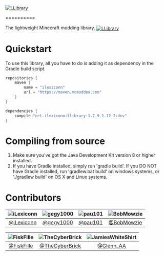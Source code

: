 [<img src="http://i.imgur.com/KOyR7CV.png" alt="LLibrary" align="center"/>](https://github.com/iLexiconn/LLibrary)

==========

The lightweight Minecraft modding library. [<img src="http://cf.way2muchnoise.eu/llibrary.svg" alt="LLibrary" align="center"/>](http://minecraft.curseforge.com/projects/llibrary)

Quickstart
==========
To use this library, all you have to do is adding it as dependency in the Gradle build script.
```gradle
repositories {
    maven {
        name = "ilexiconn"
        url = "https://maven.mcmoddev.com"
    }
}

dependencies {
    compile "net.ilexiconn:llibrary:1.7.9-1.12.2:dev"
}
```

Compiling from source
==========
1. Make sure you've got the Java Development Kit version 8 or higher installed.
2. If you have Gradle installed, simply run 'gradle build'. If you DO NOT have Gradle installed, run 'gradlew.bat build' on windows systems, or './gradlew build' on OS X and Linux systems.

Contributors
==========
|![iLexiconn](https://avatars0.githubusercontent.com/u/5201999?v=3&s=200)|![gegy1000](https://avatars0.githubusercontent.com/u/5172118?v=3&s=200)|![pau101](https://avatars0.githubusercontent.com/u/5201207?v=3&s=200)|![BobMowzie](https://avatars0.githubusercontent.com/u/7550579?v=3&s=200)
|:--------:|:--------:|:--------:|:--------:|
| [@iLexiconn](https://github.com/iLexiconn) | [@gegy1000](https://github.com/gegy1000) | [@pau101](https://github.com/pau101) | [@BobMowzie](https://github.com/BobMowzie)

|![FiskFille](https://avatars0.githubusercontent.com/u/10811084?v=3&s=200)|![TheCyberBrick](https://avatars0.githubusercontent.com/u/2338519?v=3&s=200)|![JamiesWhiteShirt](https://pbs.twimg.com/profile_images/468367942388699136/QTUVhT2k.jpeg)
|:--------:|:--------:|:--------:|
| [@FiskFille](https://github.com/FiskFille) | [@TheCyberBrick](https://github.com/TheCyberBrick) | [@Glenn_AA](https://twitter.com/Glenn_AA)
